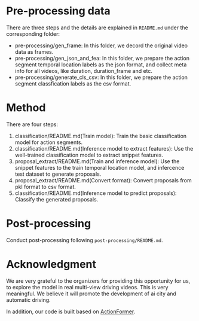 # Pre-processing data

There are three steps and the details are explained in `README.md` under the corresponding folder:

* pre-processing/gen_frame: In this folder, we decord the original video data as  frames.
* pre-processing/gen_json_and_fea: In this folder, we prepare the action segment temporal location labels as the json format, and collect meta info for all videos, like duration, duration_frame and etc.
* pre-processing/generate_cls_csv: In this folder, we prepare  the action segment classfication labels as the csv format.


# Method


There are four steps:

1. classification/README.md(Train model): Train the basic classification model for  action segments.
2. classification/README.md(Inference model to extract features): Use the well-trained classification model to extract snippet features.
3. proposal_extract/README.md(Train and inference model): Use the snippet features to the train temporal location model, and infercence test dataset to generate proposals.
4. proposal_extract/README.md(Convert format): Convert proposals from pkl format to csv format.
5. classification/README.md(Inference model to predict proposals): Classify the generated proposals.


# Post-processing 

Conduct post-processing following `post-processing/README.md`.


# Acknowledgment 

We are very grateful to the organizers for providing this opportunity for us, to explore the model in real multi-view driving videos.
This is very meaningful. We believe it will promote the development of ai city and automatic driving.

In addition, our code is built based on [ActionFormer](https://github.com/happyharrycn/actionformer_release).
